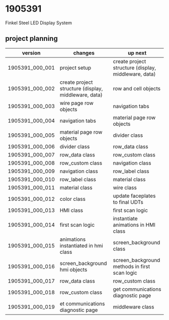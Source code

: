 # 1905391
Finkel Steel LED Display System

project planning
-------------------
version | changes | up next
--------|---------|--------
1905391_000_001 | project setup | create project structure (display, middleware, data)
1905391_000_002 | create project structure (display, middleware, data) | row and cell objects
1905391_000_003 | wire page row objects | navigation tabs
1905391_000_004 | navigation tabs | material page row objects
1905391_000_005 | material page row objects | divider class
1905391_000_006 | divider class | row_data class
1905391_000_007 | row_data class | row_custom class
1905391_000_008 | row_custom class | navigation class
1905391_000_009 | navigation class | row_label class
1905391_000_010 | row_label class | material class
1905391_000_011 | material class | wire class
1905391_000_012 | color class |  update faceplates to final UDTs
1905391_000_013 | HMI class | first scan logic
1905391_000_014 | first scan logic | instantiate animations in HMI class
1905391_000_015 | animations instantiated in hmi class | screen_background class
1905391_000_016 | screen_background hmi objects | screen_background methods in first scan logic
1905391_000_017 | row_data class | row_custom class
1905391_000_018 | row_custom class | get communications diagnostic page
1905391_000_019 | et communications diagnostic page | middleware class
